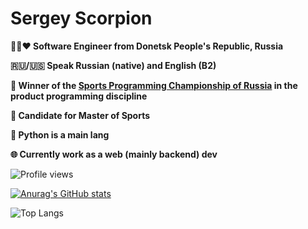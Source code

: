 # Sergey Scorpion

<b>
  🖤💙❤️ Software Engineer from Donetsk People's Republic, Russia
  
   🇷🇺/🇺🇸 Speak Russian (native) and English (B2)
  
  🥉 Winner of the [Sports Programming Championship of Russia](https://habr.com/ru/articles/870470/) in the product programming discipline
  
  🦾 Candidate for Master of Sports
  
  🐍 Python is a main lang
  
  🌐 Currently work as a web (mainly backend) dev
</b>

![Profile views](https://komarev.com/ghpvc/?username=Scorpi-ON)

[![Anurag's GitHub stats](https://github-readme-stats.vercel.app/api?username=Scorpi-ON&show_icons=true&theme=tokyonight)](https://github.com/anuraghazra/github-readme-stats)

![Top Langs](https://github-readme-stats.vercel.app/api/top-langs/?username=Scorpi-ON&hide_progress=false&theme=tokyonight)
